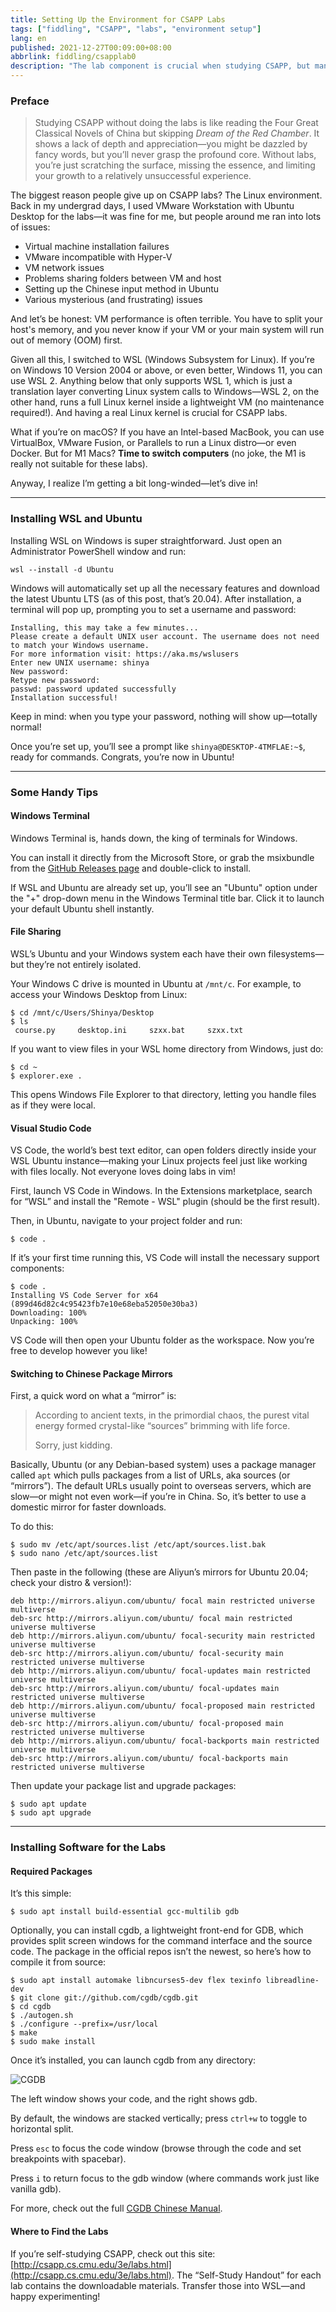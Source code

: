 ```yaml
---
title: Setting Up the Environment for CSAPP Labs
tags: ["fiddling", "CSAPP", "labs", "environment setup"]
lang: en
published: 2021-12-27T00:09:00+08:00
abbrlink: fiddling/csapplab0
description: "The lab component is crucial when studying CSAPP, but many students are often put off by the headaches of setting up a Linux environment—especially when using virtual machines. Issues like failed installations, compatibility problems, unstable network connections, and more can discourage even the most patient learners. WSL (Windows Subsystem for Linux) offers an ideal solution for users on Windows 10 version 2004 and above, providing a smoother and more direct Linux experience without the complexity or performance issues of a traditional VM."
---
```

### Preface

> Studying CSAPP without doing the labs is like reading the Four Great Classical Novels of China but skipping *Dream of the Red Chamber*. It shows a lack of depth and appreciation—you might be dazzled by fancy words, but you’ll never grasp the profound core. Without labs, you’re just scratching the surface, missing the essence, and limiting your growth to a relatively unsuccessful experience.

The biggest reason people give up on CSAPP labs? The Linux environment. Back in my undergrad days, I used VMware Workstation with Ubuntu Desktop for the labs—it was fine for me, but people around me ran into lots of issues:

*   Virtual machine installation failures
*   VMware incompatible with Hyper-V
*   VM network issues
*   Problems sharing folders between VM and host
*   Setting up the Chinese input method in Ubuntu
*   Various mysterious (and frustrating) issues

And let’s be honest: VM performance is often terrible. You have to split your host's memory, and you never know if your VM or your main system will run out of memory (OOM) first.

Given all this, I switched to WSL (Windows Subsystem for Linux). If you’re on Windows 10 Version 2004 or above, or even better, Windows 11, you can use WSL 2. Anything below that only supports WSL 1, which is just a translation layer converting Linux system calls to Windows—WSL 2, on the other hand, runs a full Linux kernel inside a lightweight VM (no maintenance required!). And having a real Linux kernel is crucial for CSAPP labs.

What if you’re on macOS? If you have an Intel-based MacBook, you can use VirtualBox, VMware Fusion, or Parallels to run a Linux distro—or even Docker. But for M1 Macs? **Time to switch computers** (no joke, the M1 is really not suitable for these labs).

Anyway, I realize I’m getting a bit long-winded—let’s dive in!

---

### Installing WSL and Ubuntu

Installing WSL on Windows is super straightforward. Just open an Administrator PowerShell window and run:

```shell
wsl --install -d Ubuntu
```

Windows will automatically set up all the necessary features and download the latest Ubuntu LTS (as of this post, that’s 20.04). After installation, a terminal will pop up, prompting you to set a username and password:

```shell
Installing, this may take a few minutes...
Please create a default UNIX user account. The username does not need to match your Windows username.
For more information visit: https://aka.ms/wslusers
Enter new UNIX username: shinya
New password:
Retype new password:
passwd: password updated successfully
Installation successful!
```

Keep in mind: when you type your password, nothing will show up—totally normal!

Once you’re set up, you’ll see a prompt like `shinya@DESKTOP-4TMFLAE:~$`, ready for commands. Congrats, you’re now in Ubuntu!

---

### Some Handy Tips

#### Windows Terminal

Windows Terminal is, hands down, the king of terminals for Windows.

You can install it directly from the Microsoft Store, or grab the msixbundle from the [GitHub Releases page](https://github.com/microsoft/terminal/releases) and double-click to install.

If WSL and Ubuntu are already set up, you’ll see an "Ubuntu" option under the "+" drop-down menu in the Windows Terminal title bar. Click it to launch your default Ubuntu shell instantly.

#### File Sharing

WSL’s Ubuntu and your Windows system each have their own filesystems—but they’re not entirely isolated.

Your Windows C drive is mounted in Ubuntu at `/mnt/c`. For example, to access your Windows Desktop from Linux:

```shell
$ cd /mnt/c/Users/Shinya/Desktop
$ ls
 course.py     desktop.ini     szxx.bat     szxx.txt
```

If you want to view files in your WSL home directory from Windows, just do:

```shell
$ cd ~
$ explorer.exe .
```

This opens Windows File Explorer to that directory, letting you handle files as if they were local.

#### Visual Studio Code

VS Code, the world’s best text editor, can open folders directly inside your WSL Ubuntu instance—making your Linux projects feel just like working with files locally. Not everyone loves doing labs in vim!

First, launch VS Code in Windows. In the Extensions marketplace, search for “WSL” and install the "Remote - WSL" plugin (should be the first result).

Then, in Ubuntu, navigate to your project folder and run:

```shell
$ code .
```

If it’s your first time running this, VS Code will install the necessary support components:

```shell
$ code .
Installing VS Code Server for x64 (899d46d82c4c95423fb7e10e68eba52050e30ba3)
Downloading: 100%
Unpacking: 100%
```

VS Code will then open your Ubuntu folder as the workspace. Now you’re free to develop however you like!

#### Switching to Chinese Package Mirrors

First, a quick word on what a “mirror” is:

> According to ancient texts, in the primordial chaos, the purest vital energy formed crystal-like “sources” brimming with life force.
>
> Sorry, just kidding.

Basically, Ubuntu (or any Debian-based system) uses a package manager called `apt` which pulls packages from a list of URLs, aka sources (or “mirrors”). The default URLs usually point to overseas servers, which are slow—or might not even work—if you’re in China. So, it’s better to use a domestic mirror for faster downloads.

To do this:

```shell
$ sudo mv /etc/apt/sources.list /etc/apt/sources.list.bak
$ sudo nano /etc/apt/sources.list
```

Then paste in the following (these are Aliyun’s mirrors for Ubuntu 20.04; check your distro & version!):

```shell
deb http://mirrors.aliyun.com/ubuntu/ focal main restricted universe multiverse
deb-src http://mirrors.aliyun.com/ubuntu/ focal main restricted universe multiverse
deb http://mirrors.aliyun.com/ubuntu/ focal-security main restricted universe multiverse
deb-src http://mirrors.aliyun.com/ubuntu/ focal-security main restricted universe multiverse
deb http://mirrors.aliyun.com/ubuntu/ focal-updates main restricted universe multiverse
deb-src http://mirrors.aliyun.com/ubuntu/ focal-updates main restricted universe multiverse
deb http://mirrors.aliyun.com/ubuntu/ focal-proposed main restricted universe multiverse
deb-src http://mirrors.aliyun.com/ubuntu/ focal-proposed main restricted universe multiverse
deb http://mirrors.aliyun.com/ubuntu/ focal-backports main restricted universe multiverse
deb-src http://mirrors.aliyun.com/ubuntu/ focal-backports main restricted universe multiverse
```

Then update your package list and upgrade packages:

```shell
$ sudo apt update
$ sudo apt upgrade
```

---

### Installing Software for the Labs

#### Required Packages

It’s this simple:

```shell
$ sudo apt install build-essential gcc-multilib gdb
```

Optionally, you can install cgdb, a lightweight front-end for GDB, which provides split screen windows for the command interface and the source code. The package in the official repos isn’t the newest, so here’s how to compile it from source:

```shell
$ sudo apt install automake libncurses5-dev flex texinfo libreadline-dev
$ git clone git://github.com/cgdb/cgdb.git
$ cd cgdb
$ ./autogen.sh
$ ./configure --prefix=/usr/local
$ make
$ sudo make install
```

Once it’s installed, you can launch cgdb from any directory:

![CGDB](https://blog-img.shinya.click/2025/a36f15210399888f0e0cf56efe45a202.jpg)

The left window shows your code, and the right shows gdb.

By default, the windows are stacked vertically; press `ctrl+w` to toggle to horizontal split.

Press `esc` to focus the code window (browse through the code and set breakpoints with spacebar).

Press `i` to return focus to the gdb window (where commands work just like vanilla gdb).

For more, check out the full [CGDB Chinese Manual](https://leeyiw.gitbooks.io/cgdb-manual-in-chinese).

#### Where to Find the Labs

If you’re self-studying CSAPP, check out this site: [http://csapp.cs.cmu.edu/3e/labs.html](http://csapp.cs.cmu.edu/3e/labs.html). The “Self-Study Handout” for each lab contains the downloadable materials. Transfer those into WSL—and happy experimenting!